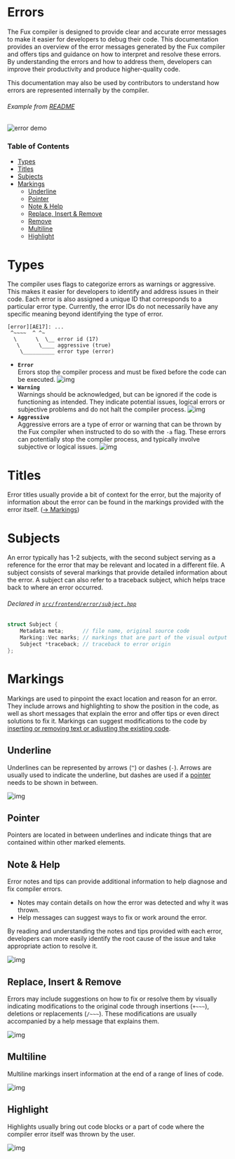 # Errors

The Fux compiler is designed to provide clear and accurate error messages to make it easier for developers to debug their code. This documentation provides an overview of the error messages generated by the Fux compiler and offers tips and guidance on how to interpret and resolve these errors. By understanding the errors and how to address them, developers can improve their productivity and produce higher-quality code.

This documentation may also be used by contributors to understand how errors are represented internally by the compiler.

###### Example from [README](../README.md)

![error demo](../assets/error-demo.png)

### Table of Contents

- [Types](#types)
- [Titles](#titles)
- [Subjects](#subjects)
- [Markings](#markings)  
    - [Underline](#underline)
    - [Pointer](#pointer)
    - [Note & Help](#note--help)
    - [Replace, Insert & Remove](#replace-insert--remove)
    - [Remove](#remove)
    - [Multiline](#multiline)
    - [Highlight](#highlight)

# Types

The compiler uses flags to categorize errors as warnings or aggressive. This makes it easier for developers to identify and address issues in their code. Each error is also assigned a unique ID that corresponds to a particular error type. Currently, the error IDs do not necessarily have any specific meaning beyond identifying the type of error.

```
[error][AE17]: ...
 ^~~~~  ^ ^~
  \      \  \__ error id (17)
   \      \____ aggressive (true)
    \__________ error type (error)
```

- **`Error`** \
    Errors stop the compiler process and must be fixed before the code can be executed.
    ![img](../assets/type-%5Berror%5D.png)
- **`Warning`** \
    Warnings should be acknowledged, but can be ignored if the code is functioning as intended. They indicate potential issues, logical errors or subjective problems and do not halt the compiler process.
    ![img](../assets/type-%5Bwarning%5D.png)
- **`Aggressive`** \
    Aggressive errors are a type of error or warning that can be thrown by the Fux compiler when instructed to do so with the `-a` flag. These errors can potentially stop the compiler process, and typically involve subjective or logical issues.
    ![img](../assets/type-%5Baggressive%5D.png)

# Titles

Error titles usually provide a bit of context for the error, but the majority of information about the error can be found in the markings provided with the error itself. ([-> Markings](#markings))

# Subjects

An error typically has 1-2 subjects, with the second subject serving as a reference for the error that may be relevant and located in a different file. A subject consists of several markings that provide detailed information about the error. A subject can also refer to a traceback subject, which helps trace back to where an error occurred.

###### Declared in [`src/frontend/error/subject.hpp`](../src/frontend/error/subject.hpp)
```cpp
struct Subject {
    Metadata meta;      // file name, original source code 
    Marking::Vec marks; // markings that are part of the visual output
    Subject *traceback; // traceback to error origin 
};
```

# Markings

Markings are used to pinpoint the exact location and reason for an error. They include arrows and highlighting to show the position in the code, as well as short messages that explain the error and offer tips or even direct solutions to fix it. Markings can suggest modifications to the code by [inserting or removing text or adjusting the existing code](#replace-insert--remove).

## Underline

Underlines can be represented by arrows (`^`) or dashes (`-`). Arrows are usually used to indicate the underline, but dashes are used if a [pointer](#pointer) needs to be shown in between.

![img](../assets/error-underline.png)

## Pointer

Pointers are located in between underlines and indicate things that are contained within other marked elements.

## Note & Help

Error notes and tips can provide additional information to help diagnose and fix compiler errors. 

- Notes may contain details on how the error was detected and why it was thrown. 
- Help messages can suggest ways to fix or work around the error. 

By reading and understanding the notes and tips provided with each error, developers can more easily identify the root cause of the issue and take appropriate action to resolve it.

![img](../assets/error-note-help.png)

## Replace, Insert & Remove

Errors may include suggestions on how to fix or resolve them by visually indicating modifications to the original code through insertions (`+~~~`), deletions or replacements (`/~~~`). These modifications are usually accompanied by a help message that explains them. 

![img](../assets/error-insert.png)

## Multiline

Multiline markings insert information at the end of a range of lines of code.

![img](../assets/error-multiline.png)

## Highlight

Highlights usually bring out code blocks or a part of code where the compiler error itself was thrown by the user. 

![img](../assets/error-highlight.png)
